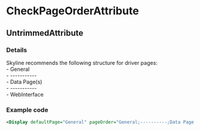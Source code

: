﻿---  
uid: Validator_1_22_3  
---

# CheckPageOrderAttribute

## UntrimmedAttribute

### Details

Skyline recommends the following structure for driver pages:  
\- General  
\- \-\-\-\-\-\-\-\-\-\-\-  
\- Data Page(s)  
\- \-\-\-\-\-\-\-\-\-\-\-  
\- WebInterface

### Example code

```xml
<Display defaultPage="General" pageOrder="General;----------;Data Page 1;Data Page 2;----------;WebInterface#http://[Polling Ip]/" />
```
